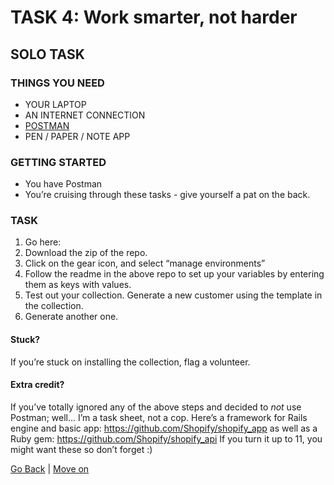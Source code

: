 # TASK 4: Work smarter, not harder

## SOLO TASK

### THINGS YOU NEED
- YOUR LAPTOP
- AN INTERNET CONNECTION
- [POSTMAN](https://www.getpostman.com/)
- PEN / PAPER / NOTE APP

### GETTING STARTED
- You have Postman
- You’re cruising through these tasks - give yourself a pat on the back.

### TASK
1. Go here: [](https://github.com/lojabasico/shopify-postman)
2. Download the zip of the repo.
3. Click on the gear icon, and select “manage environments”
4. Follow the readme in the above repo to set up your variables by entering them as keys with values.
5. Test out your collection. Generate a new customer using the template in the collection.
6. Generate another one.

#### Stuck?
If you’re stuck on installing the collection, flag a volunteer.

#### Extra credit?
If you’ve totally ignored any of the above steps and decided to *not* use Postman; well… I’m a task sheet, not a cop. Here’s a framework for Rails engine and basic app: https://github.com/Shopify/shopify_app as well as a Ruby gem: https://github.com/Shopify/shopify_api If you turn it up to 11, you might want these so don’t forget :)

[Go Back](task3.md) | [Move on](task5.md)

